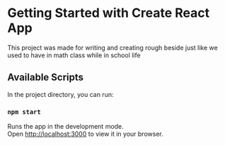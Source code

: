 # Getting Started with Create React App

This project was made for writing and creating rough beside just like we used to have in math class while in school life

## Available Scripts

In the project directory, you can run:

### `npm start`

Runs the app in the development mode.\
Open [http://localhost:3000](http://localhost:3000) to view it in your browser.

